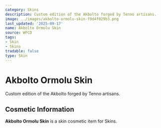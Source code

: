 ```yaml
---
category: Skins
description: Custom edition of the Akbolto forged by Tenno artisans.
image: ../images/akbolto-ormolu-skin-f9d4f029b3.png
last_updated: '2025-09-17'
name: Akbolto Ormolu Skin
source: WFCD
tags:
- Skin
- Skins
tradable: false
type: Skin
---
```


# Akbolto Ormolu Skin

Custom edition of the Akbolto forged by Tenno artisans.

## Cosmetic Information

**Akbolto Ormolu Skin** is a skin cosmetic item for Skins.

